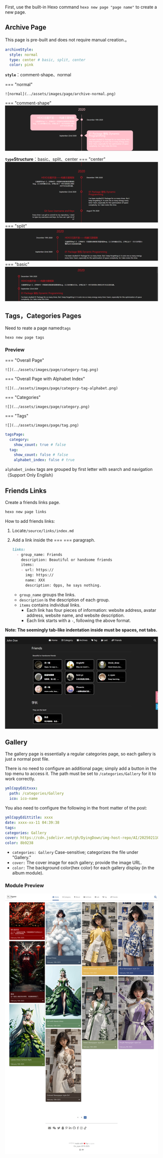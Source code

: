 First, use the built-in Hexo command `hexo new page "page name"` to create a new page.

## Archive Page

This page is pre-built and does not require manual creation.。


```yml
archiveStyle:
  style: normal
  type: center # basic, split, center
  color: pink
```
**`style`**：comment-shape、normal

=== "normal"

	![normal](../assets/images/page/archive-normal.png)
=== "comment-shape"
	![comment-shape](../assets/images/page/archive-comment-shape.png)

**`type`Structure**：basic、split、center
=== "center"
	![center](../assets/images/page/archive-normal-center.png)
=== "split"
	![split](../assets/images/page/archive-normal-split.png)
=== "basic"
	![basic](../assets/images/page/archive-normal-basic.png)


## Tags，Categories Pages

Need to reate a page named`tags`

```
hexo new page tags
```

### Preview

=== "Overall Page"

    ![](../assets/images/page/category-tag.png)

=== "Overall Page with Alphabet Index"

    ![](../assets/images/page/category-tag-alphabet.png)

=== "Categories"

    ![](../assets/images/page/category.png)

=== "Tags"

    ![](../assets/images/page/tag.png)

```yml
tagsPage:
  category:
    show_count: true # false
  tag:
    show_count: false # false
    alphabet_index: false # true 
```

`alphabet_index` tags are grouped by first letter with search and navigation（Support Only English）

## Friends Links

Create a friends links page.

``` bash
hexo new page links
```

How to add friends links:

1. Locate`/source/links/index.md`

2. Add a link inside the === === paragraph.

   ```markdown
   links:
     - group_name: Friends
       description: Beautiful or handsome friends
       items:
       - url: https://
         img: https://
         name: XXX
         description: Opps, he says nothing.
   ```

   - `group_name` groups the links.
   - `description` is the description of each group.
   - `items` contains individual links.
     - Each link has four pieces of information: website address, avatar address, website name, and website description.
     - Each link starts with a `-`, following the above format.

**Note: The seemingly tab-like indentation inside must be spaces, not tabs.**

![friends preview page](../assets/images/page/friends.png)

## Gallery

The gallery page is essentially a regular categories page, so each gallery is just a normal post file.

There is no need to configure an additional page; simply add a button in the top menu to access it. The path must be set to `/categories/Gallery` for it to work correctly.

```yml
ymlCopyEditxxx:
  path: /categories/Gallery
  ico: ico-name
```

You also need to configure the following in the front matter of the post:

```yml
ymlCopyEdittitle: xxxx
date: xxxx-xx-11 04:39:38
tags: 
categories: Gallery
cover: https://cdn.jsdelivr.net/gh/DyingDown/img-host-repo/AI/202502110542366.png
color: 8b9238
```

- `categories: Gallery` Case-sensitive; categorizes the file under "Gallery."
- `cover:` The cover image for each gallery; provide the image URL.
- `color:` The background color(hex color) for each gallery display (in the album module).

### Module Preview

![friends preview page](../assets/images/page/gallery.png)